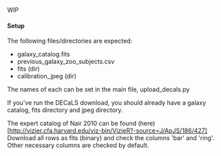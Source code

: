 
WIP

#### Setup

The following files/directories are expected:

+ galaxy_catalog.fits
+ previous_galaxy_zoo_subjects.csv
+ fits (dir)
+ calibration_jpeg (dir)

The names of each can be set in the main file, upload_decals.py

If you've run the DECaLS download, you should already have a galaxy catalog, fits directory and jpeg directory.

The expert catalog of Nair 2010 can be found (here)[http://vizier.cfa.harvard.edu/viz-bin/VizieR?-source=J/ApJS/186/427]
Download all rows as fits (binary) and check the columns 'bar' and 'ring'. Other necessary columns are checked by default.